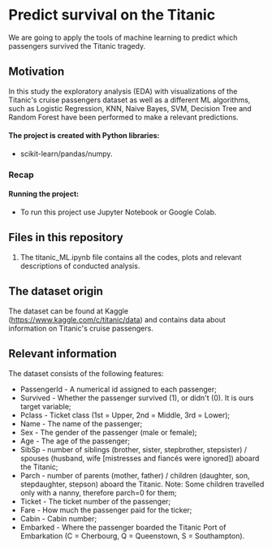 # Predict survival on the Titanic

We are going to apply the tools of machine learning to predict which passengers survived the Titanic tragedy.

## Motivation

In this study the exploratory analysis (EDA) with visualizations of the Titanic's cruise passengers dataset as well as a different ML algorithms, such as Logistic Regression, KNN, Naive Bayes, SVM, Decision Tree and Random Forest have been performed to make a relevant predictions.

#### The project is created with Python libraries:

 -  scikit-learn/pandas/numpy.

### Recap


#### Running the project:

* To run this project use Jupyter Notebook or Google Colab.

## Files in this repository

1. The titanic_ML.ipynb file contains all the codes, plots and relevant descriptions of conducted analysis.

## The dataset origin

The dataset can be found at Kaggle (https://www.kaggle.com/c/titanic/data) and contains data about information on Titanic's cruise passengers.

## Relevant information

The dataset consists of the following features:

- PassengerId - A numerical id assigned to each passenger;
- Survived - Whether the passenger survived (1), or didn't (0). It is ours target variable;
- Pclass - Ticket class (1st = Upper, 2nd = Middle, 3rd = Lower);
- Name - The name of the passenger;
- Sex - The gender of the passenger (male or female);
- Age - The age of the passenger;
- SibSp - number of siblings (brother, sister, stepbrother, stepsister) / spouses (husband, wife [mistresses and fiancés were ignored]) aboard the Titanic;
- Parch - number of parents (mother, father) / children (daughter, son, stepdaughter, stepson) aboard the Titanic. Note: Some children travelled only with a nanny, therefore parch=0 for them;
- Ticket - The ticket number of the passenger;
- Fare - How much the passenger paid for the ticker;
- Cabin - Cabin number;
- Embarked - Where the passenger boarded the Titanic Port of Embarkation (C = Cherbourg, Q = Queenstown, S = Southampton).

